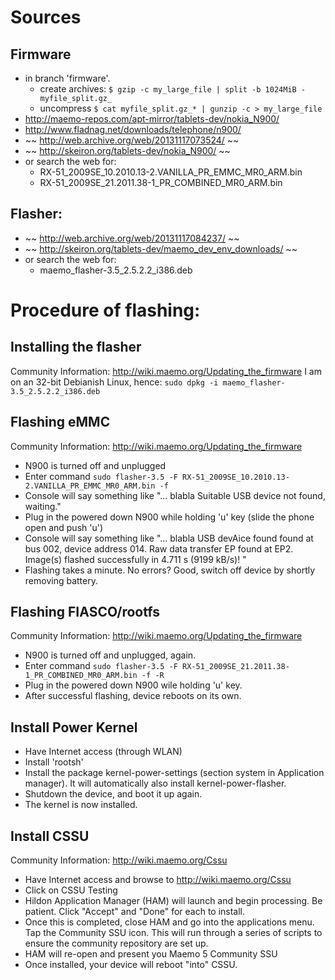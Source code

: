 # Sources
## Firmware
* in branch 'firmware'. 
  * create archives: `$ gzip -c my_large_file | split -b 1024MiB - myfile_split.gz_`
  * uncompress `$ cat myfile_split.gz_* | gunzip -c > my_large_file`
* http://maemo-repos.com/apt-mirror/tablets-dev/nokia_N900/
* http://www.fladnag.net/downloads/telephone/n900/
* ~~ http://web.archive.org/web/20131117073524/ ~~
* ~~ http://skeiron.org/tablets-dev/nokia_N900/ ~~
* or search the web for: 
  * RX-51_2009SE_10.2010.13-2.VANILLA_PR_EMMC_MR0_ARM.bin
  * RX-51_2009SE_21.2011.38-1_PR_COMBINED_MR0_ARM.bin
  
## Flasher:
* ~~ http://web.archive.org/web/20131117084237/ ~~
* ~~ http://skeiron.org/tablets-dev/maemo_dev_env_downloads/ ~~
* or search the web for: 
  * maemo_flasher-3.5_2.5.2.2_i386.deb

# Procedure of flashing:
## Installing the flasher 
Community Information: http://wiki.maemo.org/Updating_the_firmware
I am on an 32-bit Debianish Linux, hence: `sudo dpkg -i maemo_flasher-3.5_2.5.2.2_i386.deb`

## Flashing eMMC 
Community Information: http://wiki.maemo.org/Updating_the_firmware

* N900 is turned off and unplugged
* Enter command `sudo flasher-3.5 -F RX-51_2009SE_10.2010.13-2.VANILLA_PR_EMMC_MR0_ARM.bin -f`
* Console will say something like "... blabla Suitable USB device not found, waiting."
* Plug in the powered down N900 while holding 'u' key (slide the phone open and push 'u')
* Console will say something like "... blabla USB devAice found found at bus 002, device address 014. Raw data transfer EP found at EP2. Image(s) flashed successfully in 4.711 s (9199 kB/s)! "
* Flashing takes a minute. No errors? Good, switch off device by shortly removing battery.

## Flashing FIASCO/rootfs
Community Information: http://wiki.maemo.org/Updating_the_firmware

* N900 is turned off and unplugged, again.
* Enter command `sudo flasher-3.5 -F RX-51_2009SE_21.2011.38-1_PR_COMBINED_MR0_ARM.bin -f -R`
* Plug in the powered down N900 wile holding 'u' key. 
* After successful flashing, device reboots on its own.

## Install Power Kernel
* Have Internet access (through WLAN)
* Install 'rootsh'
* Install the package kernel-power-settings (section system in Application manager). It will automatically also install kernel-power-flasher.
* Shutdown the device, and boot it up again.
* The kernel is now installed. 

## Install CSSU 
Community Information: http://wiki.maemo.org/Cssu

* Have Internet access and browse to http://wiki.maemo.org/Cssu
* Click on CSSU Testing
* Hildon Application Manager (HAM) will launch and begin processing. Be patient. Click "Accept" and "Done" for each to install.
* Once this is completed, close HAM and go into the applications menu. Tap the Community SSU icon. This will run through a series of scripts to ensure the community repository are set up.
* HAM will re-open and present you Maemo 5 Community SSU
* Once installed, your device will reboot "into" CSSU.

